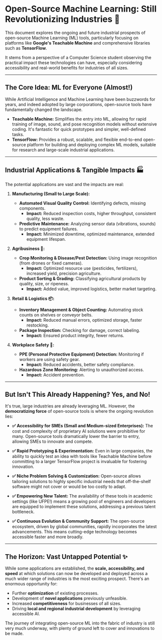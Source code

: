 # Open-Source Machine Learning: Still Revolutionizing Industries 🚀

This document explores the ongoing and future industrial prospects of open-source Machine Learning (ML) tools, particularly focusing on platforms like **Google's Teachable Machine** and comprehensive libraries such as **TensorFlow**.

It stems from a perspective of a Computer Science student observing the practical impact these technologies can have, especially considering accessibility and real-world benefits for industries of all sizes.

---

## The Core Idea: ML for Everyone (Almost!)

While Artificial Intelligence and Machine Learning have been buzzwords for years, and indeed adopted by large corporations, open-source tools have fundamentally changed the landscape.

* **Teachable Machine:** Simplifies the entry into ML, allowing for rapid training of image, sound, and pose recognition models without extensive coding. It's fantastic for quick prototypes and simpler, well-defined tasks.
* **TensorFlow:** Provides a robust, scalable, and flexible end-to-end open-source platform for building and deploying complex ML models, suitable for research and large-scale industrial applications.

---

## Industrial Applications & Tangible Impacts 🏭

The potential applications are vast and the impacts are real:

1.  **Manufacturing (Small to Large Scale):**
    * **Automated Visual Quality Control:** Identifying defects, missing components.
        * **Impact:** Reduced inspection costs, higher throughput, consistent quality, less waste.
    * **Predictive Maintenance:** Analyzing sensor data (vibrations, sounds) to predict equipment failures.
        * **Impact:** Minimized downtime, optimized maintenance, extended equipment lifespan.

2.  **Agribusiness 🌾:**
    * **Crop Monitoring & Disease/Pest Detection:** Using image recognition (from drones or fixed cameras).
        * **Impact:** Optimized resource use (pesticides, fertilizers), increased yield, precision agriculture.
    * **Product Sorting & Grading:** Classifying agricultural products by quality, size, or ripeness.
        * **Impact:** Added value, improved logistics, better market targeting.

3.  **Retail & Logistics 📦:**
    * **Inventory Management & Object Counting:** Automating stock counts on shelves or conveyor belts.
        * **Impact:** Reduced manual errors, optimized storage, faster restocking.
    * **Package Inspection:** Checking for damage, correct labeling.
        * **Impact:** Ensured product integrity, fewer returns.

4.  **Workplace Safety 👷:**
    * **PPE (Personal Protective Equipment) Detection:** Monitoring if workers are using safety gear.
        * **Impact:** Reduced accidents, better safety compliance.
    * **Hazardous Zone Monitoring:** Alerting to unauthorized access.
        * **Impact:** Accident prevention.

---

## But Isn't This Already Happening? Yes, and No!

It's true, large industries are already leveraging ML. However, the **democratizing force** of open-source tools is where the ongoing revolution lies:

* **✅ Accessibility for SMEs (Small and Medium-sized Enterprises):**
    The cost and complexity of proprietary AI solutions were prohibitive for many. Open-source tools dramatically lower the barrier to entry, allowing SMEs to innovate and compete.

* **✅ Rapid Prototyping & Experimentation:**
    Even in large companies, the ability to quickly test an idea with tools like Teachable Machine before committing to a larger TensorFlow project is invaluable for fostering innovation.

* **✅ Niche Problem Solving & Customization:**
    Open-source allows tailoring solutions to highly specific industrial needs that off-the-shelf software might not cover or would be too costly to adapt.

* **✅ Empowering New Talent:**
    The availability of these tools in academic settings (like UFPE!) means a growing pool of engineers and developers are equipped to implement these solutions, addressing a previous talent bottleneck.

* **✅ Continuous Evolution & Community Support:**
    The open-source ecosystem, driven by global communities, rapidly incorporates the latest advancements. This means cutting-edge technology becomes accessible faster and more broadly.

---

## The Horizon: Vast Untapped Potential ✨

While some applications are established, the **scale, accessibility, and speed** at which solutions can now be developed and deployed across a much wider range of industries is the most exciting prospect. There's an enormous opportunity for:

* Further **optimization** of existing processes.
* Development of **novel applications** previously unfeasible.
* Increased **competitiveness** for businesses of all sizes.
* Driving **local and regional industrial development** by leveraging accessible AI.

The journey of integrating open-source ML into the fabric of industry is still very much underway, with plenty of ground left to cover and innovations to be made.